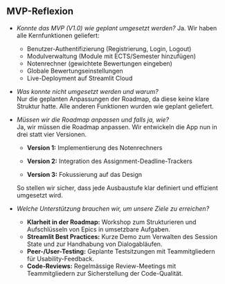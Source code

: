 ## MVP-Reflexion

 - *Konnte das MVP (V1.0) wie geplant umgesetzt werden?* 
		  Ja. Wir haben alle Kernfunktionen geliefert:

    - Benutzer-Authentifizierung (Registrierung, Login, Logout)  
    - Modulverwaltung (Module mit ECTS/Semester hinzufügen)  
    - Notenrechner (gewichtete Bewertungen eingeben)  
    - Globale Bewertungseinstellungen  
    - Live-Deployment auf Streamlit Cloud 
		
 -  *Was konnte nicht umgesetzt werden und warum?*  
    Nur die geplanten Anpassungen der Roadmap, da diese keine klare Struktur hatte. Alle anderen Funktionen wurden wie geplant geliefert.
		
 - *Müssen wir die Roadmap anpassen und falls ja, wie?*  
	  Ja, wir müssen die Roadmap anpassen. Wir entwickeln die App nun in drei statt vier Versionen.

    - **Version 1:** Implementierung des Notenrechners
    
    - **Version 2:** Integration des Assignment-Deadline-Trackers
    
    - **Version 3:** Fokussierung auf das Design
    
    So stellen wir sicher, dass jede Ausbaustufe klar definiert und effizient umgesetzt wird.

 - *Welche Unterstützung brauchen wir, um unsere Ziele zu erreichen?*
	 
    - **Klarheit in der Roadmap:** Workshop zum Strukturieren und Aufschlüsseln von Epics in umsetzbare Aufgaben.  
    - **Streamlit Best Practices:** Kurze Demo zum Verwalten des Session State und zur Handhabung von Dialogabläufen.  
    - **Peer-/User-Testing:** Geplante Testsitzungen mit Teammitgliedern für Usability-Feedback.  
    - **Code-Reviews:** Regelmässige Review-Meetings mit Teammitgliedern zur Sicherstellung der Code-Qualität.  